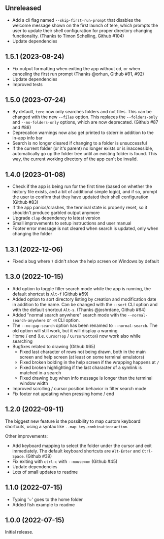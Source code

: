 ## Unreleased

- Add a cli flag named `--skip-first-run-prompt` that disables the welcome message shown on the first launch of tere, which prompts the user to update their shell configuration for proper directory changing functionality. (Thanks to Timon Schelling, Github #104)
- Update dependencies

## 1.5.1 (2023-08-24)

- Fix output formatting when exiting the app without cd, or when canceling the first run prompt (Thanks @orhun, Github #91, #92)
- Update dependencies
- Improved tests

## 1.5.0 (2023-07-24)

- By default, `tere` now only searches folders and not files. This can be changed with the new `--files` option. This replaces the `--folders-only` and `--no-folders-only` options, which are now deprecated. (Github #87 and #88)
- Deprecation warnings now also get printed to stderr in addition to the in-app info bar
- Search is no longer cleared if changing to a folder is unsuccessful
- If the current folder (or it's parent) no longer exists or is inaccessible, automatically go up the folder tree until an existing folder is found. This way, the current working directory of the app can't be invalid.

## 1.4.0 (2023-01-08)

- Check if the app is being run for the first time (based on whether the history file exists, and a bit of additional simple logic), and if so, prompt the user to confirm that they have updated their shell configuration (Github #83)
- If the app panics/crashes, the terminal state is properly reset, so it shouldn't produce garbled output anymore
- Upgrade `clap` dependency to latest version
- Small improvements to setup instructions and user manual
- Footer error message is not cleared when search is updated, only when changing the folder

## 1.3.1 (2022-12-06)

- Fixed a bug where `?` didn't show the help screen on Windows by default

## 1.3.0 (2022-10-15)

- Add option to toggle filter search mode while the app is running, the default shortcut is `Alt-f` (Github #59)
- Added option to sort directory listing by creation and modification date in addition to the name. Can be changed with the `--sort` CLI option and with the default shortcut `Alt-s`. (Thanks @joshrdane, Github #64)
- Added "normal search anywhere" search mode with the `--normal-search-anywhere` or `-N` CLI option.
- The `--no-gap-search` option has been renamed to `--normal-search`. The old option will still work, but it will display a warning
- Home / end (i.e. `CursorTop` / `CursorBottom`) now work also while searching
- Bugfixes related to drawing (Github #65)
   - Fixed last character of rows not being drawn, both in the main screen and help screen (at least on some terminal emulators)
   - Fixed broken bolding in the help screen if the wrapping happens at `/`
   - Fixed broken highlighting if the last character of a symlink is matched in a search
   - Fixed drawing bug when info message is longer than the terminal window width
- Improved scrolling / cursor position behavior in filter search mode
- Fix footer not updating when pressing home / end

## 1.2.0 (2022-09-11)

The biggest new feature is the possibility to map custom keyboard shortcuts, using a syntax like `--map key-combination:action`.

Other improvements:

- Add keyboard mapping to select the folder under the cursor and exit immediately. The default keyboard shortcuts are `Alt-Enter` and `Ctrl-Space`. (Github #39)
- Fix exiting with `ctrl-c` with `--mouse=on` (Github #45)
- Update dependencies
- Lots of small updates to readme

## 1.1.0 (2022-07-15)

- Typing '~' goes to the home folder
- Added fish example to readme

## 1.0.0 (2022-07-15)

Initial release.
